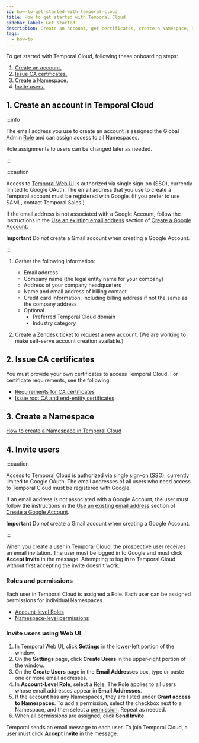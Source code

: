 ```yaml
---
id: how-to-get-started-with-temporal-cloud
title: How to get started with Temporal Cloud
sidebar_label: Get started
description: Create an account, get certificates, create a Namespace, and invite users.
tags:
  - how-to
---
```


<!--- Onboarding guide for Temporal Cloud --->

To get started with Temporal Cloud, following these onboarding steps:

1. [Create an account.](#create-an-account-in-temporal-cloud)
1. [Issue CA certificates.](#issue-ca-certificates)
1. [Create a Namespace.](#create-a-namespace)
1. [Invite users.](#invite-users)

## 1. Create an account in Temporal Cloud

:::info

The email address you use to create an account is assigned the Global Admin [Role](/cloud/what-are-the-account-level-roles-for-users-in-temporal-cloud) and can assign access to all Namespaces.

Role assignments to users can be changed later as needed.

:::

:::caution

Access to [Temporal Web UI](/web-ui) is authorized via single sign-on (SSO), currently limited to Google OAuth.
The email address that you use to create a Temporal account must be registered with Google.
(If you prefer to use SAML, contact Temporal Sales.)

If the email address is not associated with a Google Account, follow the instructions in the [Use an existing email address](https://support.google.com/accounts/answer/27441?hl=en#existingemail) section of [Create a Google Account](https://support.google.com/accounts/answer/27441).

**Important** Do _not_ create a Gmail account when creating a Google Account.

:::

1. Gather the following information:

   - Email address
   - Company name (the legal entity name for your company)
   - Address of your company headquarters
   - Name and email address of billing contact
   - Credit card information, including billing address if not the same as the company address
   - Optional
     - Preferred Temporal Cloud domain
     - Industry category

1. Create a Zendesk ticket to request a new account.
   (We are working to make self-serve account creation available.)

## 2. Issue CA certificates

You must provide your own certificates to access Temporal Cloud.
For certificate requirements, see the following:

- [Requirements for CA certificates](/cloud/how-to-manage-certificates-in-temporal-cloud#requirements-for-ca-certificates)
- [Issue root CA and end-entity certificates](/cloud/how-to-manage-certificates-in-temporal-cloud#issue-root-ca-and-end-entity-certificates)

## 3. Create a Namespace

[How to create a Namespace in Temporal Cloud](/cloud/how-to-create-a-namespace-in-temporal-cloud)

<!--- How to invite users in Temporal Cloud --->

## 4. Invite users

:::caution

Access to Temporal Cloud is authorized via single sign-on (SSO), currently limited to Google OAuth.
The email addresses of all users who need access to Temporal Cloud must be registered with Google.

If an email address is not associated with a Google Account, the user must follow the instructions in the [Use an existing email address](https://support.google.com/accounts/answer/27441?hl=en#existingemail) section of [Create a Google Account](https://support.google.com/accounts/answer/27441).

**Important** Do _not_ create a Gmail account when creating a Google Account.

:::

When you create a user in Temporal Cloud, the prospective user receives an email invitation.
The user must be logged in to Google and must click **Accept Invite** in the message.
Attempting to log in to Temporal Cloud without first accepting the invite doesn't work.

### Roles and permissions

Each user in Temporal Cloud is assigned a Role.
Each user can be assigned permissions for individual Namespaces.

- [Account-level Roles](/cloud/what-are-the-account-level-roles-for-users-in-temporal-cloud)
- [Namespace-level permissions](/cloud/what-are-the-namespace-level-permissions-for-users-in-temporal-cloud)

<!--- How to invite users in Temporal Cloud using Web UI --->

### Invite users using Web UI

1. In Temporal Web UI, click **Settings** in the lower-left portion of the window.
1. On the **Settings** page, click **Create Users** in the upper-right portion of the window.
1. On the **Create Users** page in the **Email Addresses** box, type or paste one or more email addresses.
1. In **Account-Level Role**, select a [Role](/cloud/what-are-the-account-level-roles-for-users-in-temporal-cloud).
   The Role applies to all users whose email addresses appear in **Email Addresses**.
1. If the account has any Namespaces, they are listed under **Grant access to Namespaces**.
   To add a permission, select the checkbox next to a Namespace, and then select a [permission](/cloud/what-are-the-namespace-level-permissions-for-users-in-temporal-cloud).
   Repeat as needed.
1. When all permissions are assigned, click **Send Invite**.

Temporal sends an email message to each user.
To join Temporal Cloud, a user must click **Accept Invite** in the message.

